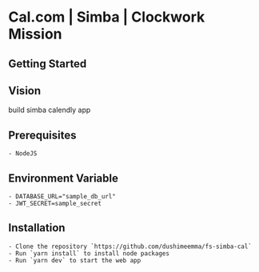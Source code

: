 # Cal.com | Simba | Clockwork Mission

## Getting Started

## Vision

build simba calendly app

## Prerequisites

```
- NodeJS
```

## Environment Variable

```
- DATABASE_URL="sample_db_url"
- JWT_SECRET=sample_secret
```

## Installation

```
- Clone the repository `https://github.com/dushimeemma/fs-simba-cal`
- Run `yarn install` to install node packages
- Run `yarn dev` to start the web app
```
